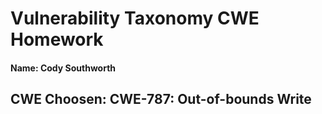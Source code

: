 # Vulnerability Taxonomy CWE Homework

#### Name: Cody Southworth

 ## CWE Choosen: CWE-787: Out-of-bounds Write

